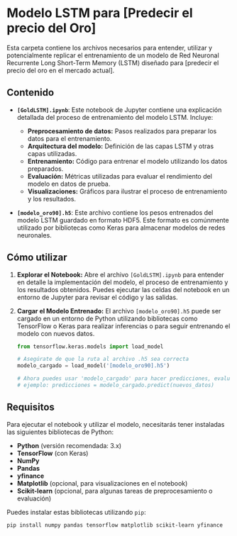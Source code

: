 # Modelo LSTM para [Predecir el precio del Oro]

Esta carpeta contiene los archivos necesarios para entender, utilizar y potencialmente replicar el entrenamiento de un modelo de Red Neuronal Recurrente Long Short-Term Memory (LSTM) diseñado para [predecir el precio del oro en el mercado actual].

## Contenido

* **`[GoldLSTM].ipynb`**: Este notebook de Jupyter contiene una explicación detallada del proceso de entrenamiento del modelo LSTM. Incluye:
    * **Preprocesamiento de datos:** Pasos realizados para preparar los datos para el entrenamiento.
    * **Arquitectura del modelo:** Definición de las capas LSTM y otras capas utilizadas.
    * **Entrenamiento:** Código para entrenar el modelo utilizando los datos preparados.
    * **Evaluación:** Métricas utilizadas para evaluar el rendimiento del modelo en datos de prueba.
    * **Visualizaciones:** Gráficos para ilustrar el proceso de entrenamiento y los resultados.

* **`[modelo_oro90].h5`**: Este archivo contiene los pesos entrenados del modelo LSTM guardado en formato HDF5. Este formato es comúnmente utilizado por bibliotecas como Keras para almacenar modelos de redes neuronales.

## Cómo utilizar

1.  **Explorar el Notebook:** Abre el archivo `[GoldLSTM].ipynb` para entender en detalle la implementación del modelo, el proceso de entrenamiento y los resultados obtenidos. Puedes ejecutar las celdas del notebook en un entorno de Jupyter para revisar el código y las salidas.

2.  **Cargar el Modelo Entrenado:** El archivo `[modelo_oro90].h5` puede ser cargado en un entorno de Python utilizando bibliotecas como TensorFlow o Keras para realizar inferencias o para seguir entrenando el modelo con nuevos datos.

    ```python
    from tensorflow.keras.models import load_model

    # Asegúrate de que la ruta al archivo .h5 sea correcta
    modelo_cargado = load_model('[modelo_oro90].h5')

    # Ahora puedes usar 'modelo_cargado' para hacer predicciones, evaluar, etc.
    # ejemplo: predicciones = modelo_cargado.predict(nuevos_datos)
    ```

## Requisitos

Para ejecutar el notebook y utilizar el modelo, necesitarás tener instaladas las siguientes bibliotecas de Python:

* **Python** (versión recomendada: 3.x)
* **TensorFlow** (con Keras)
* **NumPy**
* **Pandas**
* **yfinance** 
* **Matplotlib** (opcional, para visualizaciones en el notebook)
* **Scikit-learn** (opcional, para algunas tareas de preprocesamiento o evaluación)
  
Puedes instalar estas bibliotecas utilizando `pip`:

```bash
pip install numpy pandas tensorflow matplotlib scikit-learn yfinance
